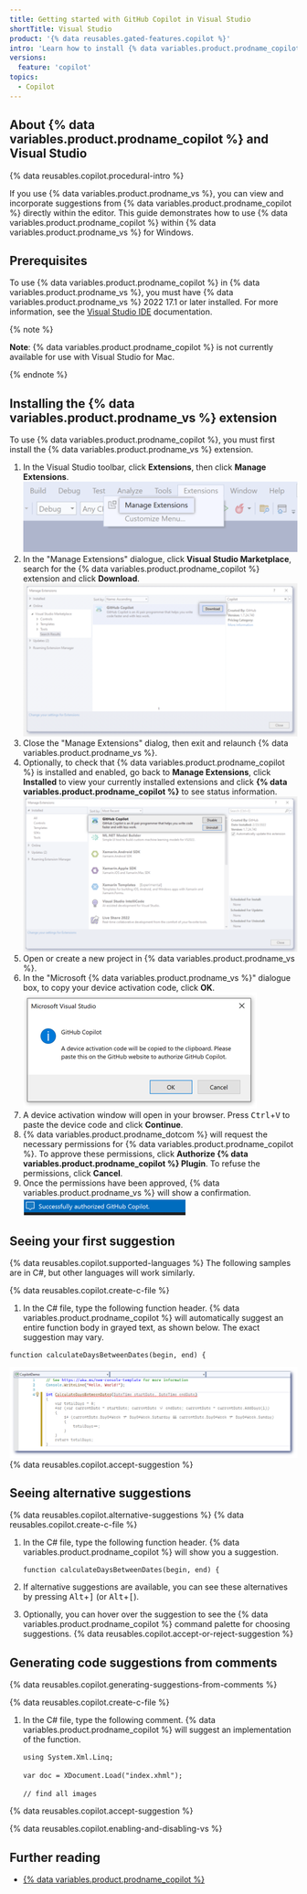 ```yaml
---
title: Getting started with GitHub Copilot in Visual Studio
shortTitle: Visual Studio
product: '{% data reusables.gated-features.copilot %}'
intro: 'Learn how to install {% data variables.product.prodname_copilot %} in {% data variables.product.prodname_vs %}, and start seeing suggestions as you write comments and code.'
versions:
  feature: 'copilot'
topics: 
  - Copilot
---
```


## About {% data variables.product.prodname_copilot %} and Visual Studio

{% data reusables.copilot.procedural-intro %}

If you use {% data variables.product.prodname_vs %}, you can view and incorporate suggestions from {% data variables.product.prodname_copilot %} directly within the editor. This guide demonstrates how to use {% data variables.product.prodname_copilot %} within {% data variables.product.prodname_vs %} for Windows.

## Prerequisites

To use {% data variables.product.prodname_copilot %} in {% data variables.product.prodname_vs %}, you must have {% data variables.product.prodname_vs %} 2022 17.1 or later installed. For more information, see the [Visual Studio IDE](https://visualstudio.microsoft.com/vs/) documentation.

{% note %}

**Note**: {% data variables.product.prodname_copilot %} is not currently available for use with Visual Studio for Mac.

{% endnote %}

## Installing the {% data variables.product.prodname_vs %} extension

To use {% data variables.product.prodname_copilot %}, you must first install the {% data variables.product.prodname_vs %} extension.
1. In the Visual Studio toolbar, click **Extensions**, then click **Manage Extensions**.
   ![Screenshot of the Visual Studio toolbar](/assets/images/help/copilot/visual-studio-toolbar.png)
1. In the "Manage Extensions" dialogue, click **Visual Studio Marketplace**, search for the {% data variables.product.prodname_copilot %} extension and click **Download**.
   ![Screenshot of GitHub Copilot extension for Visual Studio with the download button emphasized](/assets/images/help/copilot/install-copilot-extension-visual-studio.png)
1. Close the "Manage Extensions" dialog, then exit and relaunch {% data variables.product.prodname_vs %}.
1. Optionally, to check that {% data variables.product.prodname_copilot %} is installed and enabled, go back to **Manage Extensions**, click **Installed** to view your currently installed extensions and click **{% data variables.product.prodname_copilot %}** to see status information.
  ![Screenshot of installed extensions in Visual Studio with GitHub Copilot emphasized](/assets/images/help/copilot/installed-copilot-extension-visual-studio.png)
1. Open or create a new project in {% data variables.product.prodname_vs %}. 
1. In the "Microsoft {% data variables.product.prodname_vs %}" dialogue box, to copy your device activation code, click **OK**.
   ![Screenshot of the Microsoft {% data variables.product.prodname_vs %} dialogue box](/assets/images/help/copilot/vs-auth-dialogue.png)
1. A device activation window will open in your browser. Press <kbd>Ctrl</kbd>+<kbd>V</kbd> to paste the device code and click **Continue**.
1. {% data variables.product.prodname_dotcom %} will request the necessary permissions for {% data variables.product.prodname_copilot %}. To approve these permissions, click **Authorize {% data variables.product.prodname_copilot %} Plugin**. To refuse the permissions, click **Cancel**.
1. Once the permissions have been approved, {% data variables.product.prodname_vs %} will show a confirmation.
   ![Screenshot of {% data variables.product.prodname_vs %} permissions confirmation](/assets/images/help/copilot/vs-confirmation.png)

## Seeing your first suggestion
{% data reusables.copilot.supported-languages %} The following samples are in C#, but other languages will work similarly.

{% data reusables.copilot.create-c-file %}
1. In the C# file, type the following function header. {% data variables.product.prodname_copilot %} will automatically suggest an entire function body in grayed text, as shown below. The exact suggestion may vary.
  ```csharp{:copy}
  function calculateDaysBetweenDates(begin, end) {
  ```
  ![Screenshot of a first suggestion Visual Studio Code](/assets/images/help/copilot/first-suggestion-visual-studio.png)
{% data reusables.copilot.accept-suggestion %}
 
## Seeing alternative suggestions
{% data reusables.copilot.alternative-suggestions %}
{% data reusables.copilot.create-c-file %}
1. In the C# file, type the following function header. {% data variables.product.prodname_copilot %} will show you a suggestion.

   ```csharp{:copy}
   function calculateDaysBetweenDates(begin, end) {
   ```
1. If alternative suggestions are available, you can see these alternatives by pressing <kbd>Alt</kbd>+<kbd>]</kbd> (or <kbd>Alt</kbd>+<kbd>[</kbd>).
1. Optionally, you can hover over the suggestion to see the {% data variables.product.prodname_copilot %} command palette for choosing suggestions.
{% data reusables.copilot.accept-or-reject-suggestion %}

## Generating code suggestions from comments

{% data reusables.copilot.generating-suggestions-from-comments %}

{% data reusables.copilot.create-c-file %}
1. In the C# file, type the following comment. {% data variables.product.prodname_copilot %} will suggest an implementation of the function.
   ```csharp{:copy}
   using System.Xml.Linq;

   var doc = XDocument.Load("index.xhml");
   
   // find all images
   ```
{% data reusables.copilot.accept-suggestion %}


{% data reusables.copilot.enabling-and-disabling-vs %}

## Further reading

- [{% data variables.product.prodname_copilot %}](https://copilot.github.com/)
